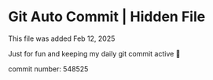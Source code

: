 # Git Auto Commit | Hidden File

This file was added Feb 12, 2025

Just for fun and keeping my daily git commit active 🤪

commit number: 548525
